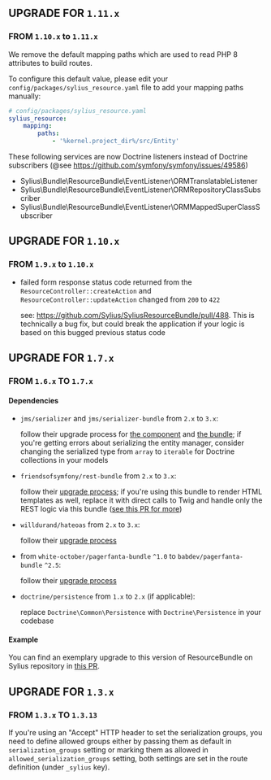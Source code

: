 ## UPGRADE FOR `1.11.x`

### FROM `1.10.x` to `1.11.x`

We remove the default mapping paths which are used to read PHP 8 attributes to build routes.

To configure this default value, please edit your `config/packages/sylius_resource.yaml` file to add your mapping paths manually:

```yaml
# config/packages/sylius_resource.yaml
sylius_resource:
    mapping:
        paths:
            - '%kernel.project_dir%/src/Entity'
```

These following services are now Doctrine listeners instead of Doctrine subscribers (@see https://github.com/symfony/symfony/issues/49586)

* Sylius\Bundle\ResourceBundle\EventListener\ORMTranslatableListener
* Sylius\Bundle\ResourceBundle\EventListener\ORMRepositoryClassSubscriber
* Sylius\Bundle\ResourceBundle\EventListener\ORMMappedSuperClassSubscriber


## UPGRADE FOR `1.10.x`

### FROM `1.9.x` to `1.10.x`

- failed form response status code returned from the `ResourceController::createAction` and `ResourceController::updateAction` changed from `200` to `422`

  see: https://github.com/Sylius/SyliusResourceBundle/pull/488. This is technically a bug fix, but could break the application
  if your logic is based on this bugged previous status code  

## UPGRADE FOR `1.7.x`

### FROM `1.6.x` TO `1.7.x`

#### Dependencies

- `jms/serializer` and `jms/serializer-bundle` from `2.x` to `3.x`:
  
  follow their upgrade process for [the component](https://github.com/schmittjoh/serializer/blob/master/UPGRADING.md#from-2x-to-300) 
  and [the bundle](https://github.com/schmittjoh/JMSSerializerBundle/blob/master/UPGRADING.md#upgrading-from-2x-to-30);
  if you're getting errors about serializing the entity manager, consider changing the serialized type
  from `array` to `iterable` for Doctrine collections in your models

- `friendsofsymfony/rest-bundle` from `2.x` to `3.x`:
  
  follow their [upgrade process](https://github.com/FriendsOfSymfony/FOSRestBundle/blob/3.x/UPGRADING-3.0.md);
  if you're using this bundle to render HTML templates as well, replace it with direct calls to Twig
  and handle only the REST logic via this bundle ([see this PR for more](https://github.com/Sylius/SyliusResourceBundle/pull/167/files))
  
- `willdurand/hateoas` from `2.x` to `3.x`:
  
  follow their [upgrade process](https://github.com/willdurand/Hateoas/blob/master/UPGRADING.md#from-2120-to-300)
  
- from `white-october/pagerfanta-bundle` `^1.0` to `babdev/pagerfanta-bundle` `^2.5`:
  
  follow their [upgrade process](https://github.com/BabDev/PagerfantaBundle/blob/2.x/UPGRADE-2.0.md#migrate-from-whiteoctoberpagerfantabundle-1x-to-babdevpagerfantabundle-20)  

- `doctrine/persistence` from `1.x` to `2.x` (if applicable):
  
  replace `Doctrine\Common\Persistence` with `Doctrine\Persistence` in your codebase

#### Example

You can find an exemplary upgrade to this version of ResourceBundle on Sylius repository in [this PR](https://github.com/Sylius/Sylius/pull/12084).

## UPGRADE FOR `1.3.x`

### FROM `1.3.x` TO `1.3.13`

If you're using an "Accept" HTTP header to set the serialization groups, you need to define allowed groups
either by passing them as default in `serialization_groups` setting or marking them as allowed in 
`allowed_serialization_groups` setting, both settings are set in the route definition (under `_sylius` key).
